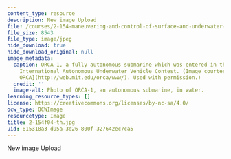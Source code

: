 ```yaml
---
content_type: resource
description: New image Upload
file: /courses/2-154-maneuvering-and-control-of-surface-and-underwater-vehicles-13-49-fall-2004/815318a3d95a3d26800f327642ec7ca5_2-154f04-th.jpg
file_size: 8543
file_type: image/jpeg
hide_download: true
hide_download_original: null
image_metadata:
  caption: ORCA-1, a fully autonomous submarine which was entered in the First Annual
    International Autonomous Underwater Vehicle Contest. (Image courtesy of [MIT Project
    ORCA](http://web.mit.edu/orca/www/). Used with permission.)
  credit: ''
  image-alt: Photo of ORCA-1, an autonomous submarine, in water.
learning_resource_types: []
license: https://creativecommons.org/licenses/by-nc-sa/4.0/
ocw_type: OCWImage
resourcetype: Image
title: 2-154f04-th.jpg
uid: 815318a3-d95a-3d26-800f-327642ec7ca5
---
```

New image Upload
